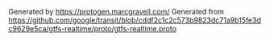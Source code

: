 ﻿Generated by https://protogen.marcgravell.com/
Generated from https://github.com/google/transit/blob/cddf2c1c2c573b9823dc71a9b15fe3dc9629e5ca/gtfs-realtime/proto/gtfs-realtime.proto